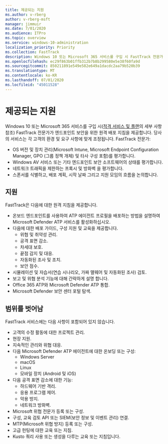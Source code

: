 ```yaml
---
title: 제공되는 지원
ms.author: v-rberg
author: v-rberg-msft
manager: jimmuir
ms.date: 7/01/2020
ms.audience: ITPro
ms.topic: overview
ms.service: windows-10-administration
localization_priority: Priority
ms.collection: FastTrack
description: Windows 10 또는 Microsoft 365 서비스를 구입 시 FastTrack 전문가가 엔드포인트 보안을 위한 원격 배포 지침을 제공합니다. 당사의 서비스는 각 고객의 환경 및 요구 사항에 맞게 조정됩니다.
ms.openlocfilehash: ec29f863b01ffb312b7b8b299580e5e38f60fa9d
ms.sourcegitcommit: 850211891e549e582e649a1dacdc2aa79b520b39
ms.translationtype: MT
ms.contentlocale: ko-KR
ms.lasthandoff: 07/01/2020
ms.locfileid: "45011528"
---
```

# <a name="assistance-offered"></a>제공되는 지원  

Windows 10 또는 Microsoft 365 서비스를 구입 시([적격 서비스 및 플랜](M365-eligible-services-and-plans.md)의 세부 사항 참조) FastTrack 전문가가 엔드포인트 보안을 위한 원격 배포 지침을 제공합니다. 당사의 서비스는 각 고객의 환경 및 요구 사항에 맞게 조정됩니다. FastTrack 전문가:
- OS 버전 및 장치 관리(Microsoft Intune, Microsoft Endpoint Configuration Manager, GPO (그룹 정책 개체) 및 타사 구성 포함)를 평가합니다.
- Windows AV 서비스 또는 기타 엔드포인트 보안 소프트웨어의 상태를 평가합니다.
- 네트워크 트래픽을 제한하는 프록시 및 방화벽 을 평가합니다.
- 스폰서를 식별하고, 배포 계획, 시작 날짜 그리고 지원 모임의 흐름을 논의합니다.

## <a name="assistance"></a>지원

FastTrack은 다음에 대한 원격 지침을 제공합니다.
- 온보드 엔드포인트를 사용하여 ATP 에이전트 프로필을 배포하는 방법을 설명하여 Microsoft Defender ATP 서비스를 활성화하십시오.
- 다음에 대한 배포 가이드, 구성 지원 및 교육을 제공합니다.
    - 위협 및 취약성 관리.
    - 공격 표면 감소.
    - 차세대 보호.
    - 끝점 감지 및 대응.
    - 자동화된 조사 및 조치.
    - 보안 점수.
- 시뮬레이션 및 자습서(연습 시나리오, 가짜 맬웨어 및 자동화된 조사) 검토.
- 보고 및 위협 분석 기능에 대해 간략하게 설명 합니다.
- Office 365 ATP와 Microsoft Defender ATP 통합.
- Microsoft Defender 보안 센터 포털 탐색.

## <a name="out-of-scope"></a>범위를 벗어남

FastTrack 서비스에는 다음 사항이 포함되어 있지 않습니다.
- 고객의 수정 활동에 대한 프로젝트 관리.
- 현장 지원.
- 지속적인 관리와 위협 대응.
- 다음 Microsoft Defender ATP 에이전트에 대한 온보딩 또는 구성:
   - Windows Server
   - macOS
   - Linux
   - 모바일 장치 (Android 및 iOS)
- 다음 공격 표면 감소에 대한 기능:
    - 하드웨어 기반 격리.
    - 응용 프로그램 제어.
    - 악용 방지.
    - 네트워크 방화벽.
- Microsoft 위협 전문가 등록 또는 구성.
- 구성, 교육 검토 API 또는 SIEM(보안 정보 및 이벤트 관리) 연결.
- MTP(Microsoft 위협 방지) 등록 또는 구성.
- 고급 헌팅에 대한 교육 또는 지침.
- Kusto 쿼리 사용 또는 생성을 다루는 교육 또는 지침입니다.
